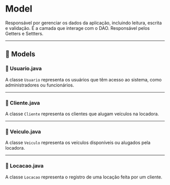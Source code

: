 # Model
Responsável por gerenciar os dados da aplicação, incluindo leitura, escrita e validação. É a camada que interage com o DAO. Responsável pelos Getters e Settters.

---

## 📌 Models

### 👤 Usuario.java

A classe `Usuario` representa os usuários que têm acesso ao sistema, como administradores ou funcionários.

---

### 👥 Cliente.java

A classe `Cliente` representa os clientes que alugam veículos na locadora.

---

### 🚗 Veiculo.java

A classe `Veiculo` representa os veículos disponíveis ou alugados pela locadora.

---

### 📄 Locacao.java

A classe `Locacao` representa o registro de uma locação feita por um cliente.

